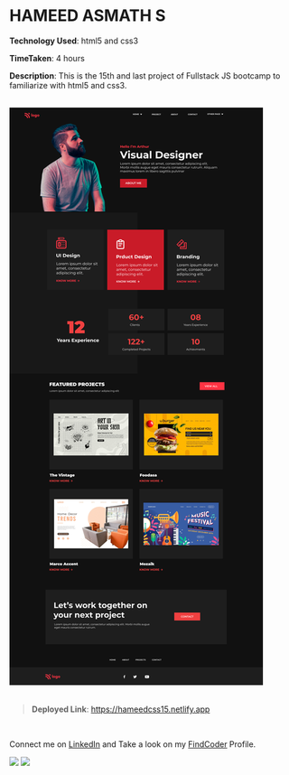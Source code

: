 # HAMEED ASMATH S

**Technology Used**: html5 and css3

**TimeTaken**: 4 hours

**Description**: This is the 15th and last project of Fullstack JS bootcamp to familiarize with html5 and css3.  
<br>


![](./15.png)
<br><br>

> **Deployed Link**:  https://hameedcss15.netlify.app

<br>

Connect me on [LinkedIn](https://www.linkedin.com/in/hameed-asmath-973462191) and Take a look on my [FindCoder](https://www.findcoder.io/u/hameed) Profile.

![](https://img.shields.io/badge/LinkedIn-0077B5?style=for-the-badge&logo=linkedin&logoColor=white)
![](https://img.shields.io/badge/-FindCoder-brightgreen)



